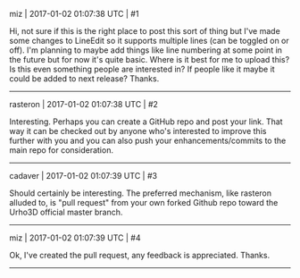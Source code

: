 miz | 2017-01-02 01:07:38 UTC | #1

Hi, not sure if this is the right place to post this sort of thing but I've made some changes to LineEdit so it supports multiple lines (can be toggled on or off). I'm planning to maybe add things like line numbering at some point in the future but for now it's quite basic. 
Where is it best for me to upload this? Is this even something people are interested in?
If people like it maybe it could be added to next release?
Thanks.

-------------------------

rasteron | 2017-01-02 01:07:38 UTC | #2

Interesting. Perhaps you can create a GitHub repo and post your link. That way it can be checked out by anyone who's interested to improve this further with you and you can also push your enhancements/commits to the main repo for consideration.

-------------------------

cadaver | 2017-01-02 01:07:39 UTC | #3

Should certainly be interesting. The preferred mechanism, like rasteron alluded to, is "pull request" from your own forked Github repo toward the Urho3D official master branch.

-------------------------

miz | 2017-01-02 01:07:39 UTC | #4

Ok, I've created the pull request, any feedback is appreciated.
Thanks.

-------------------------

